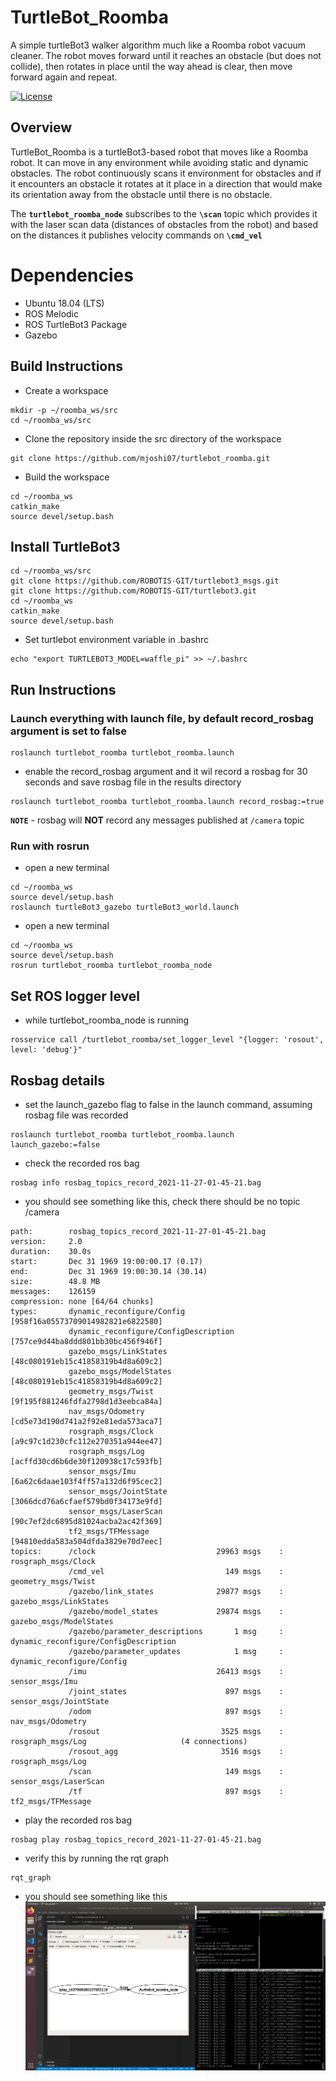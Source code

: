 # TurtleBot_Roomba
A simple turtleBot3 walker algorithm much like a Roomba robot vacuum cleaner. The robot moves forward until it reaches an obstacle (but does not collide), then rotates in place until the way ahead is clear, then move forward again and repeat.

[![License](https://img.shields.io/badge/License-BSD_3--Clause-blue.svg)](https://opensource.org/licenses/BSD-3-Clause)

## Overview
TurtleBot_Roomba is a turtleBot3-based robot that moves like a Roomba robot. It can move in any environment while avoiding static and dynamic obstacles.
The robot continuously scans it environment for obstacles and if it encounters an obstacle it rotates at it place in a direction that would make its orientation away from the obstacle until there is no obstacle.

The **```turtlebot_roomba_node```** subscribes to the **```\scan```** topic which provides it with the laser scan data (distances of obstacles from the robot) and based on the distances it publishes velocity commands on **```\cmd_vel```**

# Dependencies
* Ubuntu 18.04 (LTS)
* ROS Melodic
* ROS TurtleBot3 Package
* Gazebo

## Build Instructions
* Create a workspace
```
mkdir -p ~/roomba_ws/src
cd ~/roomba_ws/src
```

* Clone the repository inside the src directory of the workspace
```
git clone https://github.com/mjoshi07/turtlebot_roomba.git
```
* Build the workspace
```
cd ~/roomba_ws
catkin_make 
source devel/setup.bash
```

## Install TurtleBot3
```
cd ~/roomba_ws/src
git clone https://github.com/ROBOTIS-GIT/turtlebot3_msgs.git
git clone https://github.com/ROBOTIS-GIT/turtlebot3.git
cd ~/roomba_ws
catkin_make
source devel/setup.bash
```
* Set turtlebot environment variable in .bashrc
```
echo "export TURTLEBOT3_MODEL=waffle_pi" >> ~/.bashrc
```

## Run Instructions
### Launch everything with launch file, by default record_rosbag argument is set to false
```
roslaunch turtlebot_roomba turtlebot_roomba.launch
```
* enable the record_rosbag argument and it wil record a rosbag for 30 seconds and save rosbag file in the results directory
```
roslaunch turtlebot_roomba turtlebot_roomba.launch record_rosbag:=true
```
**```NOTE```** - rosbag will **NOT** record any messages published at ```/camera``` topic

### Run with rosrun
* open a new terminal
```
cd ~/roomba_ws
source devel/setup.bash
roslaunch turtleBot3_gazebo turtleBot3_world.launch
```
* open a new terminal
```
cd ~/roomba_ws
source devel/setup.bash
rosrun turtlebot_roomba turtlebot_roomba_node
```
## Set ROS logger level
* while turtlebot_roomba_node is running
```
rosservice call /turtlebot_roomba/set_logger_level "{logger: 'rosout', level: 'debug'}"
```

## Rosbag details
* set the launch_gazebo flag to false in the launch command, assuming rosbag file was recorded
```
roslaunch turtlebot_roomba turtlebot_roomba.launch launch_gazebo:=false 
```
* check the recorded ros bag
```
rosbag info rosbag_topics_record_2021-11-27-01-45-21.bag 
```
* you should see something like this, check there should be no topic /camera
```
path:        rosbag_topics_record_2021-11-27-01-45-21.bag
version:     2.0
duration:    30.0s
start:       Dec 31 1969 19:00:00.17 (0.17)
end:         Dec 31 1969 19:00:30.14 (30.14)
size:        48.8 MB
messages:    126159
compression: none [64/64 chunks]
types:       dynamic_reconfigure/Config            [958f16a05573709014982821e6822580]
             dynamic_reconfigure/ConfigDescription [757ce9d44ba8ddd801bb30bc456f946f]
             gazebo_msgs/LinkStates                [48c080191eb15c41858319b4d8a609c2]
             gazebo_msgs/ModelStates               [48c080191eb15c41858319b4d8a609c2]
             geometry_msgs/Twist                   [9f195f881246fdfa2798d1d3eebca84a]
             nav_msgs/Odometry                     [cd5e73d190d741a2f92e81eda573aca7]
             rosgraph_msgs/Clock                   [a9c97c1d230cfc112e270351a944ee47]
             rosgraph_msgs/Log                     [acffd30cd6b6de30f120938c17c593fb]
             sensor_msgs/Imu                       [6a62c6daae103f4ff57a132d6f95cec2]
             sensor_msgs/JointState                [3066dcd76a6cfaef579bd0f34173e9fd]
             sensor_msgs/LaserScan                 [90c7ef2dc6895d81024acba2ac42f369]
             tf2_msgs/TFMessage                    [94810edda583a504dfda3829e70d7eec]
topics:      /clock                           29963 msgs    : rosgraph_msgs/Clock                  
             /cmd_vel                           149 msgs    : geometry_msgs/Twist                  
             /gazebo/link_states              29877 msgs    : gazebo_msgs/LinkStates               
             /gazebo/model_states             29874 msgs    : gazebo_msgs/ModelStates              
             /gazebo/parameter_descriptions       1 msg     : dynamic_reconfigure/ConfigDescription
             /gazebo/parameter_updates            1 msg     : dynamic_reconfigure/Config           
             /imu                             26413 msgs    : sensor_msgs/Imu                      
             /joint_states                      897 msgs    : sensor_msgs/JointState               
             /odom                              897 msgs    : nav_msgs/Odometry                    
             /rosout                           3525 msgs    : rosgraph_msgs/Log                     (4 connections)
             /rosout_agg                       3516 msgs    : rosgraph_msgs/Log                    
             /scan                              149 msgs    : sensor_msgs/LaserScan                
             /tf                                897 msgs    : tf2_msgs/TFMessage

```
* play the recorded ros bag
```
rosbag play rosbag_topics_record_2021-11-27-01-45-21.bag
```
* verify this by running the rqt graph
```
rqt_graph
```
* you should see something like this
![image](https://github.com/mjoshi07/turtlebot_roomba/blob/main/results/rosbag_verified.png)
